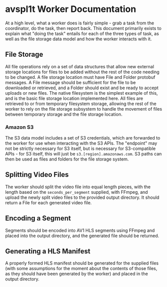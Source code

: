 # avspl1t Worker Documentation

At a high level, what a worker does is fairly simple - grab a task from the coordinator, do the task, then report back. This document primarily exists to explain what "doing the task" entails for each of the three types of task, as well as the file storage data model and how the worker interacts with it.

## File Storage

All file operations rely on a set of data structures that allow new external storage locations for files to be added without the rest of the code needing to be changed. A file storage location must have File and Folder protobuf messages. A File message should be sufficient for the file to be downloaded or retrieved, and a Folder should exist and be ready to accept uploads or new files. The native filesystem is the simplest example of this, and is the basic file storage location implemented here. All files are retrieved to or from temporary filesystem storage, allowing the rest of the worker to rely on the file storage subsystem to handle the movement of files between temporary storage and the file storage location.

### Amazon S3

The S3 data model includes a set of S3 credentials, which are forwarded to the worker for use when interacting with the S3 APIs. The "endpoint" may not be strictly necessary for S3 itself, but is necessary for S3-compatible APIs - for S3 itself, this will just be `s3.[region].amazonaws.com`. S3 paths can then be used as files and folders for the file storage system.

## Splitting Video Files

The worker should split the video file into equal length pieces, with the length based on the `seconds_per_segment` supplied, with FFmpeg, and upload the newly split video files to the provided output directory. It should return a File for each generated video file.

## Encoding a Segment

Segments should be encoded into AV1 HLS segments using FFmpeg and placed into the output directory, and the generated file should be returned.

## Generating a HLS Manifest

A properly formed HLS manifest should be generated for the supplied files (with some assumptions for the moment about the contents of those files, as they should have been generated by the worker) and placed in the output directory.
